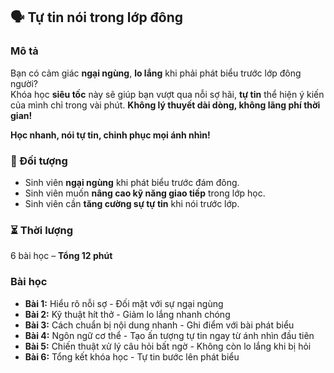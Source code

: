 ## 🗣️ Tự tin nói trong lớp đông

### Mô tả  
Bạn có cảm giác **ngại ngùng**, **lo lắng** khi phải phát biểu trước lớp đông người?  
Khóa học **siêu tốc** này sẽ giúp bạn vượt qua nỗi sợ hãi, **tự tin** thể hiện ý kiến của mình chỉ trong vài phút. **Không lý thuyết dài dòng, không lãng phí thời gian!**

**Học nhanh, nói tự tin, chinh phục mọi ánh nhìn!**

### 🎯 Đối tượng  
- Sinh viên **ngại ngùng** khi phát biểu trước đám đông.  
- Sinh viên muốn **nâng cao kỹ năng giao tiếp** trong lớp học.  
- Sinh viên cần **tăng cường sự tự tin** khi nói trước lớp.  

### ⏳ Thời lượng  
6 bài học – **Tổng 12 phút**

### Bài học  
- **Bài 1:** Hiểu rõ nỗi sợ - Đối mặt với sự ngại ngùng  
- **Bài 2:** Kỹ thuật hít thở - Giảm lo lắng nhanh chóng  
- **Bài 3:** Cách chuẩn bị nội dung nhanh - Ghi điểm với bài phát biểu  
- **Bài 4:** Ngôn ngữ cơ thể - Tạo ấn tượng tự tin ngay từ ánh nhìn đầu tiên  
- **Bài 5:** Chiến thuật xử lý câu hỏi bất ngờ - Không còn lo lắng khi bị hỏi  
- **Bài 6:** Tổng kết khóa học - Tự tin bước lên phát biểu